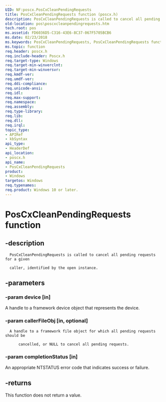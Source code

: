 ```yaml
---
UID: NF:poscx.PosCxCleanPendingRequests
title: PosCxCleanPendingRequests function (poscx.h)
description: PosCxCleanPendingRequests is called to cancel all pending requests for a given caller, identified by the open instance.
old-location: pos\poscxcleanpendingrequests.htm
tech.root: pos
ms.assetid: FD6036D5-C316-43E6-8C37-067F5705BCB6
ms.date: 02/23/2018
ms.keywords: PosCxCleanPendingRequests, PosCxCleanPendingRequests function, pos.poscxcleanpendingrequests, poscx/PosCxCleanPendingRequests
ms.topic: function
req.header: poscx.h
req.include-header: Poscx.h
req.target-type: Windows
req.target-min-winverclnt: 
req.target-min-winversvr: 
req.kmdf-ver: 
req.umdf-ver: 
req.ddi-compliance: 
req.unicode-ansi: 
req.idl: 
req.max-support: 
req.namespace: 
req.assembly: 
req.type-library: 
req.lib: 
req.dll: 
req.irql: 
topic_type:
- APIRef
- kbSyntax
api_type:
- HeaderDef
api_location:
- poscx.h
api_name:
- PosCxCleanPendingRequests
product:
- Windows
targetos: Windows
req.typenames: 
req.product: Windows 10 or later.
---
```


# PosCxCleanPendingRequests function


## -description


      PosCxCleanPendingRequests is called to cancel all pending requests for a given  

      caller, identified by the open instance.


## -parameters




### -param device [in]

A handle to a framework device object that represents the device.


### -param callerFileObj [in, optional]

      A handle to a framework file object for which all pending requests should be 

          cancelled, or NULL to cancel all pending requests.


### -param completionStatus [in]

An appropriate NTSTATUS error code that indicates success or failure.


## -returns



This function does not return a value.



